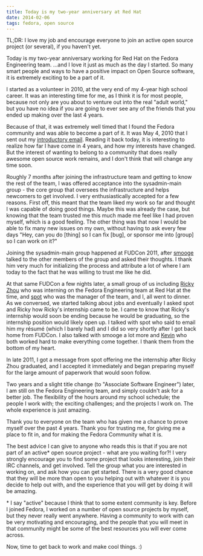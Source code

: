```yaml
---
title: Today is my two-year anniversary at Red Hat
date: 2014-02-06
tags: fedora, open source
---
```


TL;DR: I love my job and encourage everyone to join an active open source
project (or several), if you haven't yet.

Today is my two-year anniversary working for Red Hat on the Fedora Engineering
team. ...and I love it just as much as the day I started. So many smart people
and ways to have a positive impact on Open Source software, it is extremely
exciting to be a part of it.

I started as a volunteer in 2010, at the very end of my 4-year high school
career. It was an interesting time for me, as I think it is for most people,
because not only are you about to venture out into the real "adult world," but
you have no idea if you are going to ever see any of the friends that you ended
up making over the last 4 years.

Because of that, it was extremely well timed that I found the Fedora community
and was able to become a part of it. It was May 4, 2010 that I sent out my
[introductory email](https://lists.fedoraproject.org/pipermail/infrastructure/2010-May/008800.html).
Reading it back today, it is interesting to realize how far I have come in 4
years, and how my interests have changed. But the interest of wanting to belong
to a community that does really awesome open source work remains, and I don't
think that will change any time soon.

Roughly 7 months after joining the infrastructure team and getting to know
the rest of the team, I was offered acceptance into the sysadmin-main group -
the core group that oversees the infrastructure and helps newcomers to get
involved. I very enthusiastically accepted for a few reasons. First off, this
meant that the team liked my work so far and thought I was capable of doing
good things. Maybe this was already the case, but knowing that the team trusted
me this much made me feel like I had proven myself, which is a good feeling.
The other thing was that now I would be able to fix many new issues on my own,
without having to ask every few days "Hey, can you do [thing] so I can fix
[bug], or sponsor me into [group] so I can work on it?"

Joining the sysadmin-main group happened at FUDCon 2011, after
[smooge](https://fedoraproject.org/wiki/StephenSmoogen?rd=User:Smooge) talked
to the other members of the group and asked their thoughts. I thank him very
much for initializing the process and attribute a lot of where I am today to
the fact that he was willing to trust me like he did.

At that same FUDCon a few nights later, a small group of us including
[Ricky Zhou](https://fedoraproject.org/wiki/User:Ricky) who was interning on
the Fedora Engineering team at Red Hat at the time, and
[spot](https://fedoraproject.org/wiki/User:Spot) who was the manager of the
team, and I, all went to dinner. As we
conversed, we started talking about jobs and eventually I asked spot and Ricky
how Ricky's internship came to be. I came to know that Ricky's internship would
soon be ending because he would be graduating, so the internship position would
likely open up. I talked with spot who said to email him my résumé (which I
barely had) and I did so very shortly after I got back home from FUDCon. I also
talked with smooge a lot more and
[Kevin](https://fedoraproject.org/wiki/User:Kevin) who both worked hard to make
everything come together. I thank them from the bottom of my heart.

In late 2011, I got a message from spot offering me the internship after Ricky
Zhou graduated, and I accepted it immediately and began preparing myself for
the large amount of paperwork that would soon follow.

Two years and a slight title change (to "Associate Software Engineer") later,
I am still on the Fedora Engineering team, and simply couldn't ask for a better
job. The flexibility of the hours around my school schedule; the people I work
with; the exciting challenges; and the projects I work on. The whole experience
is just amazing.

Thank you to everyone on the team who has given me a chance to prove myself
over the past 4 years. Thank you for trusting me, for giving me a place to fit
in, and for making the Fedora Community what it is.

The best advice I can give to anyone who reads this is that if you are not part
of an active\* open source project - what are you waiting for?! I very strongly
encourage you to find some project that looks interesting, join their IRC
channels, and get involved. Tell the group what you are interested in working
on, and ask how you can get started. There is a very good chance that they will
be more than open to you helping out with whatever it is you decide to help out
with, and the experience that you will get by doing it will be amazing.

\* I say "active" because I think that to some extent community is key. Before
I joined Fedora, I worked on a number of open source projects by myself, but
they never really went anywhere. Having a community to work with can be very
motivating and encouraging, and the people that you will meet in that community
might be some of the best resources you will ever come across.

Now, time to get back to work and make cool things. :)
